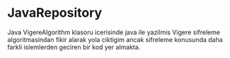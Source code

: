 # JavaRepository

Java VigereAlgorithm klasoru icerisinde java ile yazilmis Vigere sifreleme algoritmasindan fikir alarak yola ciktigim ancak sifreleme konusunda daha farkli islemlerden geciren bir kod yer almakta.
